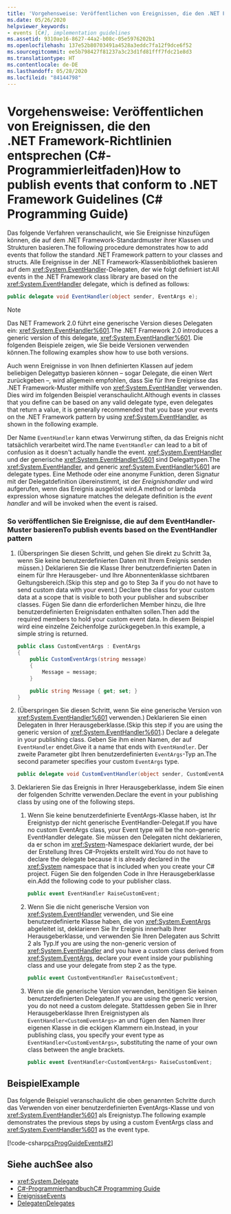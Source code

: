 ```yaml
---
title: 'Vorgehensweise: Veröffentlichen von Ereignissen, die den .NET Framework-Richtlinien entsprechen (C#-Programmierleitfaden)'
ms.date: 05/26/2020
helpviewer_keywords:
- events [C#], implementation guidelines
ms.assetid: 9310ae16-8627-44a2-b08c-05e5976202b1
ms.openlocfilehash: 137e52b80703491a4528a3eddc7fa12f9dce6f52
ms.sourcegitcommit: ee5b798427f81237a3c23d1fd81fff7fdc21e8d3
ms.translationtype: HT
ms.contentlocale: de-DE
ms.lasthandoff: 05/28/2020
ms.locfileid: "84144798"
---
```

# <a name="how-to-publish-events-that-conform-to-net-framework-guidelines-c-programming-guide"></a><span data-ttu-id="f699b-102">Vorgehensweise: Veröffentlichen von Ereignissen, die den .NET Framework-Richtlinien entsprechen (C#-Programmierleitfaden)</span><span class="sxs-lookup"><span data-stu-id="f699b-102">How to publish events that conform to .NET Framework Guidelines (C# Programming Guide)</span></span>

<span data-ttu-id="f699b-103">Das folgende Verfahren veranschaulicht, wie Sie Ereignisse hinzufügen können, die auf dem .NET Framework-Standardmuster ihrer Klassen und Strukturen basieren.</span><span class="sxs-lookup"><span data-stu-id="f699b-103">The following procedure demonstrates how to add events that follow the standard .NET Framework pattern to your classes and structs.</span></span> <span data-ttu-id="f699b-104">Alle Ereignisse in der .NET Framework-Klassenbibliothek basieren auf dem <xref:System.EventHandler>-Delegaten, der wie folgt definiert ist:</span><span class="sxs-lookup"><span data-stu-id="f699b-104">All events in the .NET Framework class library are based on the <xref:System.EventHandler> delegate, which is defined as follows:</span></span>

```csharp
public delegate void EventHandler(object sender, EventArgs e);
```

> [!NOTE]
> <span data-ttu-id="f699b-105">Das NET Framework 2.0 führt eine generische Version dieses Delegaten ein: <xref:System.EventHandler%601>.</span><span class="sxs-lookup"><span data-stu-id="f699b-105">The .NET Framework 2.0 introduces a generic version of this delegate, <xref:System.EventHandler%601>.</span></span> <span data-ttu-id="f699b-106">Die folgenden Beispiele zeigen, wie Sie beide Versionen verwenden können.</span><span class="sxs-lookup"><span data-stu-id="f699b-106">The following examples show how to use both versions.</span></span>

<span data-ttu-id="f699b-107">Auch wenn Ereignisse in von Ihnen definierten Klassen auf jedem beliebigen Delegattyp basieren können – sogar Delegate, die einen Wert zurückgeben –, wird allgemein empfohlen, dass Sie für Ihre Ereignisse das .NET Framework-Muster mithilfe von <xref:System.EventHandler> verwenden. Dies wird im folgenden Beispiel veranschaulicht.</span><span class="sxs-lookup"><span data-stu-id="f699b-107">Although events in classes that you define can be based on any valid delegate type, even delegates that return a value, it is generally recommended that you base your events on the .NET Framework pattern by using <xref:System.EventHandler>, as shown in the following example.</span></span>

<span data-ttu-id="f699b-108">Der Name `EventHandler` kann etwas Verwirrung stiften, da das Ereignis nicht tatsächlich verarbeitet wird.</span><span class="sxs-lookup"><span data-stu-id="f699b-108">The name `EventHandler` can lead to a bit of confusion as it doesn't actually handle the event.</span></span> <span data-ttu-id="f699b-109"><xref:System.EventHandler> und der generische <xref:System.EventHandler%601> sind Delegattypen.</span><span class="sxs-lookup"><span data-stu-id="f699b-109">The <xref:System.EventHandler>, and generic <xref:System.EventHandler%601> are delegate types.</span></span> <span data-ttu-id="f699b-110">Eine Methode oder eine anonyme Funktion, deren Signatur mit der Delegatdefinition übereinstimmt, ist der *Ereignishandler* und wird aufgerufen, wenn das Ereignis ausgelöst wird.</span><span class="sxs-lookup"><span data-stu-id="f699b-110">A method or lambda expression whose signature matches the delegate definition is the *event handler* and will be invoked when the event is raised.</span></span>

### <a name="to-publish-events-based-on-the-eventhandler-pattern"></a><span data-ttu-id="f699b-111">So veröffentlichen Sie Ereignisse, die auf dem EventHandler-Muster basieren</span><span class="sxs-lookup"><span data-stu-id="f699b-111">To publish events based on the EventHandler pattern</span></span>

1. <span data-ttu-id="f699b-112">(Überspringen Sie diesen Schritt, und gehen Sie direkt zu Schritt 3a, wenn Sie keine benutzerdefinierten Daten mit Ihrem Ereignis senden müssen.) Deklarieren Sie die Klasse Ihrer benutzerdefinierten Daten in einem für Ihre Herausgeber- und Ihre Abonnentenklasse sichtbaren Geltungsbereich.</span><span class="sxs-lookup"><span data-stu-id="f699b-112">(Skip this step and go to Step 3a if you do not have to send custom data with your event.) Declare the class for your custom data at a scope that is visible to both your publisher and subscriber classes.</span></span> <span data-ttu-id="f699b-113">Fügen Sie dann die erforderlichen Member hinzu, die Ihre benutzerdefinierten Ereignisdaten enthalten sollen.</span><span class="sxs-lookup"><span data-stu-id="f699b-113">Then add the required members to hold your custom event data.</span></span> <span data-ttu-id="f699b-114">In diesem Beispiel wird eine einzelne Zeichenfolge zurückgegeben.</span><span class="sxs-lookup"><span data-stu-id="f699b-114">In this example, a simple string is returned.</span></span>

    ```csharp
    public class CustomEventArgs : EventArgs
    {
        public CustomEventArgs(string message)
        {
            Message = message;
        }

        public string Message { get; set; }
    }
    ```

2. <span data-ttu-id="f699b-115">(Überspringen Sie diesen Schritt, wenn Sie eine generische Version von <xref:System.EventHandler%601> verwenden.) Deklarieren Sie einen Delegaten in Ihrer Herausgeberklasse.</span><span class="sxs-lookup"><span data-stu-id="f699b-115">(Skip this step if you are using the generic version of <xref:System.EventHandler%601>.) Declare a delegate in your publishing class.</span></span> <span data-ttu-id="f699b-116">Geben Sie ihm einen Namen, der auf `EventHandler` endet.</span><span class="sxs-lookup"><span data-stu-id="f699b-116">Give it a name that ends with `EventHandler`.</span></span> <span data-ttu-id="f699b-117">Der zweite Parameter gibt Ihren benutzerdefinierten `EventArgs`-Typ an.</span><span class="sxs-lookup"><span data-stu-id="f699b-117">The second parameter specifies your custom `EventArgs` type.</span></span>

    ```csharp
    public delegate void CustomEventHandler(object sender, CustomEventArgs args);
    ```

3. <span data-ttu-id="f699b-118">Deklarieren Sie das Ereignis in Ihrer Herausgeberklasse, indem Sie einen der folgenden Schritte verwenden.</span><span class="sxs-lookup"><span data-stu-id="f699b-118">Declare the event in your publishing class by using one of the following steps.</span></span>

    1. <span data-ttu-id="f699b-119">Wenn Sie keine benutzerdefinierte EventArgs-Klasse haben, ist Ihr Ereignistyp der nicht generische EventHandler-Delegat.</span><span class="sxs-lookup"><span data-stu-id="f699b-119">If you have no custom EventArgs class, your Event type will be the non-generic EventHandler delegate.</span></span> <span data-ttu-id="f699b-120">Sie müssen den Delegaten nicht deklarieren, da er schon im <xref:System>-Namespace deklariert wurde, der bei der Erstellung Ihres C#-Projekts erstellt wird.</span><span class="sxs-lookup"><span data-stu-id="f699b-120">You do not have to declare the delegate because it is already declared in the <xref:System> namespace that is included when you create your C# project.</span></span> <span data-ttu-id="f699b-121">Fügen Sie den folgenden Code in Ihre Herausgeberklasse ein.</span><span class="sxs-lookup"><span data-stu-id="f699b-121">Add the following code to your publisher class.</span></span>

        ```csharp
        public event EventHandler RaiseCustomEvent;
        ```

    2. <span data-ttu-id="f699b-122">Wenn Sie die nicht generische Version von <xref:System.EventHandler> verwenden, und Sie eine benutzerdefinierte Klasse haben, die von <xref:System.EventArgs> abgeleitet ist, deklarieren Sie Ihr Ereignis innerhalb Ihrer Herausgeberklasse, und verwenden Sie Ihren Delegaten aus Schritt 2 als Typ.</span><span class="sxs-lookup"><span data-stu-id="f699b-122">If you are using the non-generic version of <xref:System.EventHandler> and you have a custom class derived from <xref:System.EventArgs>, declare your event inside your publishing class and use your delegate from step 2 as the type.</span></span>

        ```csharp
        public event CustomEventHandler RaiseCustomEvent;
        ```

    3. <span data-ttu-id="f699b-123">Wenn sie die generische Version verwenden, benötigen Sie keinen benutzerdefinierten Delegaten.</span><span class="sxs-lookup"><span data-stu-id="f699b-123">If you are using the generic version, you do not need a custom delegate.</span></span> <span data-ttu-id="f699b-124">Stattdessen geben Sie in Ihrer Herausgeberklasse Ihren Ereignistypen als `EventHandler<CustomEventArgs>` an und fügen den Namen Ihrer eigenen Klasse in die eckigen Klammern ein.</span><span class="sxs-lookup"><span data-stu-id="f699b-124">Instead, in your publishing class, you specify your event type as `EventHandler<CustomEventArgs>`, substituting the name of your own class between the angle brackets.</span></span>

        ```csharp
        public event EventHandler<CustomEventArgs> RaiseCustomEvent;
        ```

## <a name="example"></a><span data-ttu-id="f699b-125">Beispiel</span><span class="sxs-lookup"><span data-stu-id="f699b-125">Example</span></span>

<span data-ttu-id="f699b-126">Das folgende Beispiel veranschaulicht die oben genannten Schritte durch das Verwenden von einer benutzerdefinierten EventArgs-Klasse und von <xref:System.EventHandler%601> als Ereignistyp.</span><span class="sxs-lookup"><span data-stu-id="f699b-126">The following example demonstrates the previous steps by using a custom EventArgs class and <xref:System.EventHandler%601> as the event type.</span></span>

[!code-csharp[csProgGuideEvents#2](~/samples/snippets/csharp/VS_Snippets_VBCSharp/csProgGuideEvents/CS/Events.cs#2)]

## <a name="see-also"></a><span data-ttu-id="f699b-127">Siehe auch</span><span class="sxs-lookup"><span data-stu-id="f699b-127">See also</span></span>

- <xref:System.Delegate>
- [<span data-ttu-id="f699b-128">C#-Programmierhandbuch</span><span class="sxs-lookup"><span data-stu-id="f699b-128">C# Programming Guide</span></span>](../index.md)
- [<span data-ttu-id="f699b-129">Ereignisse</span><span class="sxs-lookup"><span data-stu-id="f699b-129">Events</span></span>](index.md)
- [<span data-ttu-id="f699b-130">Delegaten</span><span class="sxs-lookup"><span data-stu-id="f699b-130">Delegates</span></span>](../delegates/index.md)
